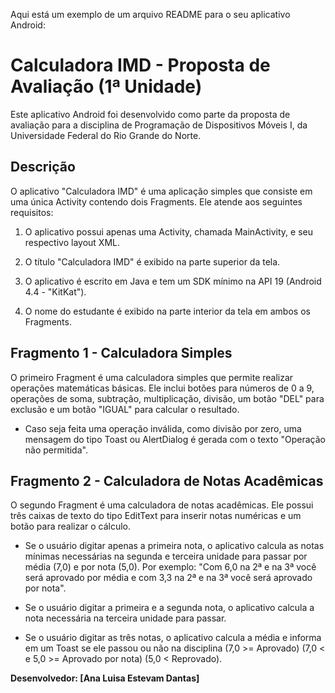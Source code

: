 Aqui está um exemplo de um arquivo README para o seu aplicativo Android:

# Calculadora IMD - Proposta de Avaliação (1ª Unidade)

Este aplicativo Android foi desenvolvido como parte da proposta de avaliação para a disciplina de Programação de Dispositivos Móveis I, da Universidade Federal do Rio Grande do Norte.

## Descrição

O aplicativo "Calculadora IMD" é uma aplicação simples que consiste em uma única Activity contendo dois Fragments. Ele atende aos seguintes requisitos:

1. O aplicativo possui apenas uma Activity, chamada MainActivity, e seu respectivo layout XML.

2. O título "Calculadora IMD" é exibido na parte superior da tela.

3. O aplicativo é escrito em Java e tem um SDK mínimo na API 19 (Android 4.4 - "KitKat").

4. O nome do estudante é exibido na parte interior da tela em ambos os Fragments.

## Fragmento 1 - Calculadora Simples

O primeiro Fragment é uma calculadora simples que permite realizar operações matemáticas básicas. Ele inclui botões para números de 0 a 9, operações de soma, subtração, multiplicação, divisão, um botão "DEL" para exclusão e um botão "IGUAL" para calcular o resultado.

- Caso seja feita uma operação inválida, como divisão por zero, uma mensagem do tipo Toast ou AlertDialog é gerada com o texto "Operação não permitida".

## Fragmento 2 - Calculadora de Notas Acadêmicas

O segundo Fragment é uma calculadora de notas acadêmicas. Ele possui três caixas de texto do tipo EditText para inserir notas numéricas e um botão para realizar o cálculo.

- Se o usuário digitar apenas a primeira nota, o aplicativo calcula as notas mínimas necessárias na segunda e terceira unidade para passar por média (7,0) e por nota (5,0). Por exemplo: "Com 6,0 na 2ª e na 3ª você será aprovado por média e com 3,3 na 2ª e na 3ª você será aprovado por nota".

- Se o usuário digitar a primeira e a segunda nota, o aplicativo calcula a nota necessária na terceira unidade para passar.

- Se o usuário digitar as três notas, o aplicativo calcula a média e informa em um Toast se ele passou ou não na disciplina (7,0 >= Aprovado) (7,0 < e 5,0 >= Aprovado por nota) (5,0 < Reprovado).


**Desenvolvedor: [Ana Luisa Estevam Dantas]**